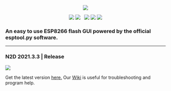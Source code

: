 <p align="center">
  <img src="https://raw.githubusercontent.com/realmrvodka/n2d/master/github/n2d.png"/>
</p>
<p align="center">
  <img src="https://img.shields.io/badge/development-resumed-1E90FF"/>
  <img src="https://img.shields.io/badge/build_-unknown-FFAA00"/>
  &nbsp;
  <img src="https://img.shields.io/static/v1?label=realmrvodka&message=n2d&color=blue&logo=github" href="https://github.com/realmrvodka/n2d"/>
  <img src="https://img.shields.io/github/stars/realmrvodka/n2d?style=socialb" href="https://github.com/realmrvodka/n2d"/>
  <img src="https://img.shields.io/github/forks/realmrvodka/n2d?style=social" href="https://github.com/realmrvodka/n2d"/>
</p>
<h3> 
  An easy to use ESP8266 flash GUI powered by the official esptool.py software. 
</h3>
<hr>
<h3> N2D 2021.3.3 | Release </h3>
<img src="https://raw.githubusercontent.com/realmrvodka/n2d/master/github/n2d-main.png"/>

<p>
  Get the latest version <a href="https://github.com/realmrvodka/n2d/releases">here.</a>
  Our <a href="https://github.com/realmrvodka/n2d/wiki">Wiki</a> is useful for troubleshooting and program help.
</p>

